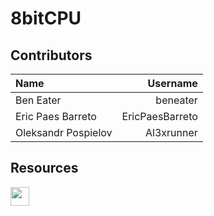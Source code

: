 # 8bitCPU
## Contributors
| Name | Username |
| :--- | ---: |
| Ben Eater | beneater |
| Eric Paes Barreto | EricPaesBarreto |
| Oleksandr Pospielov | Al3xrunner |

## Resources
<a href="https://drive.google.com/drive/folders/11IbSYdtCCtmHc5D7P9hTTaMxmuInLoOm?usp=sharing"><img style="width: 30px; height:30px;" src="https://upload.wikimedia.org/wikipedia/commons/thumb/1/12/Google_Drive_icon_%282020%29.svg/512px-Google_Drive_icon_%282020%29.svg.png?20221103153031"></a>
